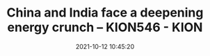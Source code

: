 ---
"title": "China and India face a deepening energy crunch – KION546 - KION"
"date": "2021-10-12 10:45:20"
"feed_name": "GOOGLENEWSMINING"
"feed_website": "https://news.google.com/search?q=mining%2Bincident&hl=en-US&gl=US&ceid=US:en"
"feed_rss": "https://news.google.com/rss/search?q=mining%2Bincident&hl=en-US&gl=US&ceid=US:en"
"link": "https://kion546.com/news/2021/10/12/china-and-india-face-a-deepening-energy-crunch-2/"
"source": "{'href': 'https://kion546.com', 'title': 'KION'}"
"file": "_posts/2021-1-1-d401704fc3946e014caf62d5df4264bae90d90fd.md"
"accident": "0"
"drilling": "0"
"dead": "0"
"injured": "0"
"arrested": "0"
"place": "unknown place"
"where": "unknown site"
"causes": "unknown"
"place_uri": "unknown place"
---